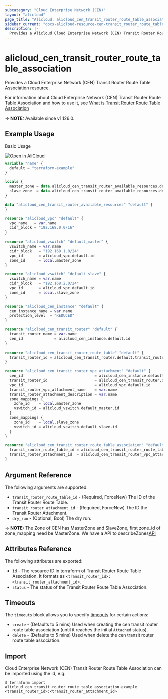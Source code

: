 ```yaml
---
subcategory: "Cloud Enterprise Network (CEN)"
layout: "alicloud"
page_title: "Alicloud: alicloud_cen_transit_router_route_table_association"
sidebar_current: "docs-alicloud-resource-cen-transit_router_route_table_association"
description: |-
  Provides a Alicloud Cloud Enterprise Network (CEN) Transit Router Route Table Association resource.
---
```


# alicloud_cen_transit_router_route_table_association

Provides a Cloud Enterprise Network (CEN) Transit Router Route Table Association resource.

For information about Cloud Enterprise Network (CEN) Transit Router Route Table Association and how to use it, see [What is Transit Router Route Table Association](https://www.alibabacloud.com/help/en/cen/developer-reference/api-cbn-2017-09-12-associatetransitrouterattachmentwithroutetable)

-> **NOTE:** Available since v1.126.0.

## Example Usage

Basic Usage

<div style="display: block;margin-bottom: 40px;"><div class="oics-button" style="float: right;position: absolute;margin-bottom: 10px;">
  <a href="https://api.aliyun.com/api-tools/terraform?resource=alicloud_cen_transit_router_route_table_association&exampleId=1404d232-00a0-8df7-6439-13be0307890b7432a7ba&activeTab=example&spm=docs.r.cen_transit_router_route_table_association.0.1404d23200&intl_lang=EN_US" target="_blank">
    <img alt="Open in AliCloud" src="https://img.alicdn.com/imgextra/i1/O1CN01hjjqXv1uYUlY56FyX_!!6000000006049-55-tps-254-36.svg" style="max-height: 44px; max-width: 100%;">
  </a>
</div></div>

```terraform
variable "name" {
  default = "terraform-example"
}

locals {
  master_zone = data.alicloud_cen_transit_router_available_resources.default.resources[0].master_zones[0]
  slave_zone  = data.alicloud_cen_transit_router_available_resources.default.resources[0].slave_zones[1]
}

data "alicloud_cen_transit_router_available_resources" "default" {
}

resource "alicloud_vpc" "default" {
  vpc_name   = var.name
  cidr_block = "192.168.0.0/16"
}

resource "alicloud_vswitch" "default_master" {
  vswitch_name = var.name
  cidr_block   = "192.168.1.0/24"
  vpc_id       = alicloud_vpc.default.id
  zone_id      = local.master_zone
}

resource "alicloud_vswitch" "default_slave" {
  vswitch_name = var.name
  cidr_block   = "192.168.2.0/24"
  vpc_id       = alicloud_vpc.default.id
  zone_id      = local.slave_zone
}

resource "alicloud_cen_instance" "default" {
  cen_instance_name = var.name
  protection_level  = "REDUCED"
}

resource "alicloud_cen_transit_router" "default" {
  transit_router_name = var.name
  cen_id              = alicloud_cen_instance.default.id
}

resource "alicloud_cen_transit_router_route_table" "default" {
  transit_router_id = alicloud_cen_transit_router.default.transit_router_id
}

resource "alicloud_cen_transit_router_vpc_attachment" "default" {
  cen_id                                = alicloud_cen_instance.default.id
  transit_router_id                     = alicloud_cen_transit_router.default.transit_router_id
  vpc_id                                = alicloud_vpc.default.id
  transit_router_vpc_attachment_name    = var.name
  transit_router_attachment_description = var.name
  zone_mappings {
    zone_id    = local.master_zone
    vswitch_id = alicloud_vswitch.default_master.id
  }
  zone_mappings {
    zone_id    = local.slave_zone
    vswitch_id = alicloud_vswitch.default_slave.id
  }
}

resource "alicloud_cen_transit_router_route_table_association" "default" {
  transit_router_route_table_id = alicloud_cen_transit_router_route_table.default.transit_router_route_table_id
  transit_router_attachment_id  = alicloud_cen_transit_router_vpc_attachment.default.transit_router_attachment_id
}
```

## Argument Reference

The following arguments are supported:

* `transit_router_route_table_id` - (Required, ForceNew) The ID of the Transit Router Route Table.
* `transit_router_attachment_id` - (Required, ForceNew) The ID the Transit Router Attachment.
* `dry_run` - (Optional, Bool) The dry run.

-> **NOTE:** The Zone of CEN has MasterZone and SlaveZone, first zone_id of zone_mapping need be MasterZone. We have a API to describeZones[API](https://help.aliyun.com/document_detail/261356.html)

## Attributes Reference

The following attributes are exported:

* `id` - The resource ID in terraform of Transit Router Route Table Association. It formats as `<transit_router_id>:<transit_router_attachment_id>`.
* `status` - The status of the Transit Router Route Table Association.

## Timeouts

The `timeouts` block allows you to specify [timeouts](https://www.terraform.io/docs/configuration-0-11/resources.html#timeouts) for certain actions:

* `create` - (Defaults to 5 mins) Used when creating the cen transit router route table association (until it reaches the initial `Attached` status).
* `delete` - (Defaults to 5 mins) Used when delete the cen transit router route table association.

## Import

Cloud Enterprise Network (CEN) Transit Router Route Table Association can be imported using the id, e.g.

```shell
$ terraform import alicloud_cen_transit_router_route_table_association.example <transit_router_id>:<transit_router_attachment_id>
```
